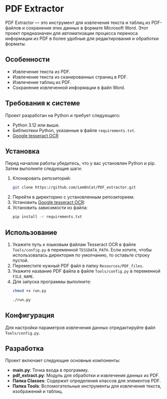 # PDF Extractor

PDF Extractor — это инструмент для извлечения текста и таблиц из PDF-файлов и сохранения этих данных в формате Microsoft Word. Этот проект предназначен для автоматизации процесса переноса информации из PDF в более удобные для редактирования и обработки форматы.

## Особенности

- Извлечение текста из PDF.
- Извлечение текста из сканированных страниц в PDF.
- Извлечение таблиц из PDF.
- Сохранение извлеченной информации в файл Word.

## Требования к системе

Проект разработан на Python и требует следующего:
- Python 3.12 или выше.
- Библиотеки Python, указанные в файле `requirements.txt`.
- [Google tesseract OCR](https://github.com/tesseract-ocr/tesseract)

## Установка

Перед началом работы убедитесь, что у вас установлен Python и pip. Затем выполните следующие шаги:

1. Клонировать репозиторий:
   ```bash
   git clone https://github.com/Lem0nCat/PDF_extractor.git
   ```
2. Перейти в директорию с установленным репозиторием.
3. Установить [Google tesseract OCR](https://github.com/tesseract-ocr/tesseract):
4. Установить зависимости из файла:
   ```bash
   pip install -r requirements.txt
   ```

## Использование

1. Укажите путь к языковым файлам Tesseract OCR в файле `Tools/config.py` в переменной `TESSDATA_PATH`. Если хотите, чтобы использовалась директория по умолчанию, то оставьте строку пустой.
2. Переместите нужный PDF файл в папку `Resources/PDF_files`.
3. Укажите название PDF файла в файле `Tools/config.py` в переменной `FILE_NAME`.
4. Для запуска программы выполните:
   ```bash
   chmod +x run.py
   ```
   ```bash
   ./run.py
   ```

## Конфигурация

Для настройки параметров извлечения данных отредактируйте файл `Tools/config.py`.

## Разработка

Проект включает следующие основные компоненты:

* **main.py**: Точка входа в программу.
* **pdf_extract.py**: Модуль для обработки и извлечения данных из PDF.
* **Папка Classes**: Содержит определения классов для элементов PDF.
* **Папка Tools**: Вспомогательные инструменты для извлечения текста, изображений и таблиц.
